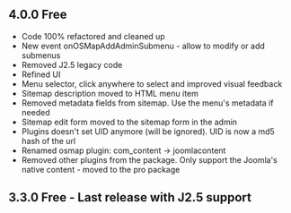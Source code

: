 ## 4.0.0 Free

* Code 100% refactored and cleaned up
* New event onOSMapAddAdminSubmenu - allow to modify or add submenus
* Removed J2.5 legacy code
* Refined UI
* Menu selector, click anywhere to select and improved visual feedback
* Sitemap description moved to HTML menu item
* Removed metadata fields from sitemap. Use the menu's metadata if needed
* Sitemap edit form moved to the sitemap form in the admin
* Plugins doesn't set UID anymore (will be ignored). UID is now a md5 hash of the url
* Renamed osmap plugin: com_content -> joomlacontent
* Removed other plugins from the package. Only support the Joomla's native content - moved to the pro package

## 3.3.0 Free - Last release with J2.5 support
